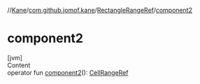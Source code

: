 //[Kane](../../index.md)/[com.github.jomof.kane](../index.md)/[RectangleRangeRef](index.md)/[component2](component2.md)



# component2  
[jvm]  
Content  
operator fun [component2](component2.md)(): [CellRangeRef](../-cell-range-ref/index.md)  



